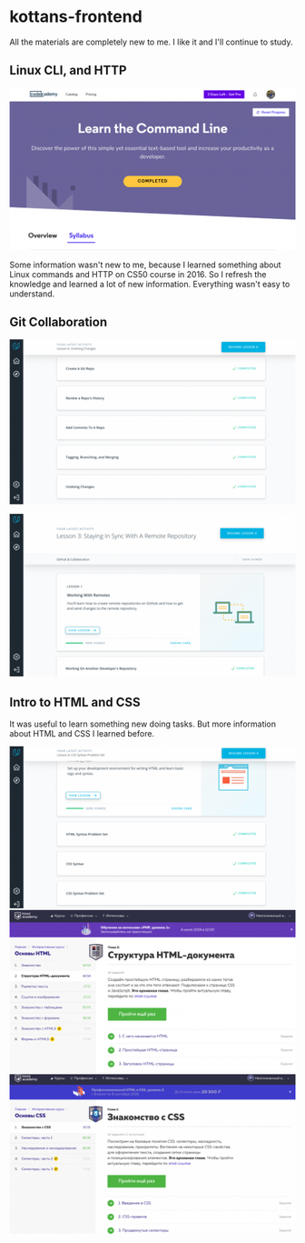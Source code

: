 # kottans-frontend

All the materials are completely new to me. I like it and I'll continue to study.


## Linux CLI, and HTTP

![screenshot_linux_cli](https://github.com/NastjonkaK/kottans-frontend/blob/master/task_linux_cli/CommandLine.png)

Some information wasn't new to me, because I learned something about Linux commands and HTTP on CS50 course in 2016. So I refresh the knowledge and learned a lot of new information. Everything wasn't easy to understand.


## Git Collaboration

![screenshot_what_is_version_control](https://github.com/NastjonkaK/kottans-frontend/blob/master/task_git_collaboration/WhatIsVersionControl.png)

![screenshot_github_and_collaboration](https://github.com/NastjonkaK/kottans-frontend/blob/master/task_git_collaboration/GitHub%26Collaboration.png)


## Intro to HTML and CSS

It was useful to learn something new doing tasks. But more information about HTML and CSS I learned before.

![screenshot_into_to_html_and_css](https://github.com/NastjonkaK/kottans-frontend/blob/master/task_html_css_intro/IntroToHTML%26CSS.png)
![screenshot_html](https://github.com/NastjonkaK/kottans-frontend/blob/master/task_html_css_intro/HTML.png)
![screenshot_css](https://github.com/NastjonkaK/kottans-frontend/blob/master/task_html_css_intro/CSS.png)
